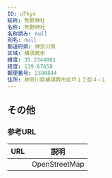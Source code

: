 ```yaml
---
ID: uTkyx
総称: 熊野神社
名称: 熊野神社
名称読み: null
別名: null
都道府県: 神奈川県
区域: 横須賀市
緯度: 35.2344061
経度: 139.67658
郵便番号: 2390844
住所: 神奈川県横須賀市岩戸１丁目４−１
---
```


## その他

### 参考URL

| URL | 説明          |
| --- | ------------- |
|     | OpenStreetMap |
